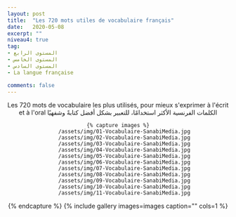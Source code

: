 ```yaml
---
layout: post
title:  "Les 720 mots utiles de vocabulaire français"
date:   2020-05-08
excerpt: ""
niveau4: true
tag:
- المستوى الرابع
- المستوى الخامس
- المستوى السادس 
- La langue française

comments: false
---
```

<center>
	Les 720 mots de vocabulaire les plus utilisés, pour mieux s'exprimer à l'écrit et à l'oral
الكلمات الفرنسية الأكثر استخدامًا، للتعبير بشكل أفضل كتابةً وشفهيًا

	{% capture images %}
   	    /assets/img/01-Vocabulaire-SanabiMedia.jpg
	    /assets/img/02-Vocabulaire-SanabiMedia.jpg
	    /assets/img/03-Vocabulaire-SanabiMedia.jpg
	    /assets/img/04-Vocabulaire-SanabiMedia.jpg
	    /assets/img/05-Vocabulaire-SanabiMedia.jpg
	    /assets/img/06-Vocabulaire-SanabiMedia.jpg
	    /assets/img/07-Vocabulaire-SanabiMedia.jpg
	    /assets/img/08-Vocabulaire-SanabiMedia.jpg
	    /assets/img/09-Vocabulaire-SanabiMedia.jpg
	    /assets/img/10-Vocabulaire-SanabiMedia.jpg
	    /assets/img/11-Vocabulaire-SanabiMedia.jpg
{% endcapture %}
{% include gallery images=images caption="" cols=1 %}
</center>
